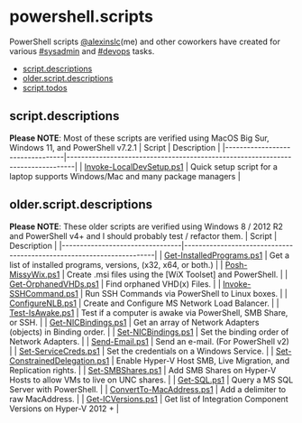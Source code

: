 # powershell.scripts
PowerShell scripts [@alexinslc](https://twitter.com/alexinslc)(me) and other coworkers have created for various [#sysadmin](https://twitter.com/search?q=%23sysadmin) and [#devops](https://twitter.com/search?q=%23devops) tasks.  


* [script.descriptions](https://github.com/alexinslc/powershell#scriptdescriptions)
* [older.script.descriptions](https://github.com/alexinslc/powershell#olderscriptdescriptions)
* [script.todos](https://github.com/alexinslc/powershell#scripttodos)


## script.descriptions
**Please NOTE**: Most of these scripts are verified using MacOS Big Sur, Windows 11, and PowerShell v7.2.1
| Script                          | Description                                                                    |
|---------------------------------|--------------------------------------------------------------------------------|
| [Invoke-LocalDevSetup.ps1]      | Quick setup script for a laptop supports Windows/Mac and many package managers |


## older.script.descriptions
**Please NOTE**: These older scripts are verified using Windows 8 / 2012 R2 and PowerShell v4+ and I should probably test / refactor them.
| Script                          | Description                                                          |
|---------------------------------|----------------------------------------------------------------------|
| [Get-InstalledPrograms.ps1]     | Get a list of installed programs, versions, (x32, x64, or both.)     |
| [Posh-MissyWix.ps1]             | Create .msi files using the [WiX Toolset] and PowerShell.            |
| [Get-OrphanedVHDs.ps1]          | Find orphaned VHD(x) Files.                                          |
| [Invoke-SSHCommand.ps1]         | Run SSH Commands via PowerShell to Linux boxes.                      |
| [ConfigureNLB.ps1]              | Create and Configure MS Network Load Balancer.                       |
| [Test-IsAwake.ps1]              | Test if a computer is awake via PowerShell, SMB Share, or SSH.       |
| [Get-NICBindings.ps1]           | Get an array of Network Adapters (objects) in Binding order.         |
| [Set-NICBindings.ps1]           | Set the binding order of Network Adapters.                           |
| [Send-Email.ps1]                | Send an e-mail. (For PowerShell v2)                                  |
| [Set-ServiceCreds.ps1]          | Set the credentials on a Windows Service.                            |
| [Set-ConstrainedDelegation.ps1] | Enable Hyper-V Host SMB, Live Migration, and Replication rights.     |
| [Set-SMBShares.ps1]             | Add SMB Shares on Hyper-V Hosts to allow VMs to live on UNC shares.  |
| [Get-SQL.ps1]                   | Query a MS SQL Server with PowerShell.                               |
| [ConvertTo-MacAddress.ps1]      | Add a delimiter to raw MacAddress.                                   |
| [Get-ICVersions.ps1]            | Get list of Integration Component Versions on Hyper-V 2012 +         |

<!-- Links for the table -->
[Get-InstalledPrograms.ps1]: https://github.com/alexinslc/powershell/blob/master/Get-InstalledPrograms.ps1
[Posh-MissyWix.ps1]: https://github.com/alexinslc/powershell/blob/master/Posh-MissyWix.ps1
[Get-OrphanedVHDs.ps1]: https://github.com/alexinslc/powershell/blob/master/Get-OrphanedVHDs.ps1
[Invoke-SSHCommand.ps1]: https://github.com/alexinslc/powershell/blob/master/Invoke-SSHCommand.ps1
[ConfigureNLB.ps1]: https://github.com/alexinslc/powershell/blob/master/ConfigureNLB.ps1
[Test-IsAwake.ps1]: https://github.com/alexinslc/powershell/blob/master/Test-IsAwake.ps1
[Get-NICBindings.ps1]: https://github.com/alexinslc/powershell/blob/master/Get-NICBindings.ps1
[Set-NICBindings.ps1]: https://github.com/alexinslc/powershell/blob/master/Set-NICBindings.ps1
[Send-Email.ps1]: https://github.com/alexinslc/powershell/blob/master/Send-Email.ps1
[Set-ServiceCreds.ps1]: https://github.com/alexinslc/powershell/blob/master/Set-ServiceCreds.ps1
[Set-ConstrainedDelegation.ps1]: https://github.com/alexinslc/powershell/blob/master/Set-ConstrainedDelegation.ps1
[Set-SMBShares.ps1]: https://github.com/alexinslc/powershell/blob/master/Set-SMBShares.ps1
[Get-SQL.ps1]: https://github.com/alexinslc/powershell/blob/master/Get-SQL.ps1
[ConvertTo-MacAddress.ps1]: https://github.com/alexinslc/powershell/blob/master/ConvertTo-MacAddress.ps1
[Get-ICVersions.ps1]: https://github.com/alexinslc/powershell/blob/master/Get-ICVersions.ps1
[Invoke-LocalDevSetup.ps1]: https://github.com/alexinslc/powershell/blob/master/Invoke-LocalDevSetup.ps1